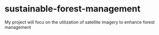 # sustainable-forest-management
My project will focu on the utilization of satellite imagery to enhance forest management
